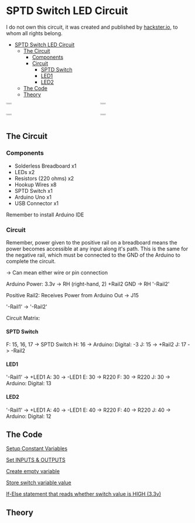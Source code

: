 # SPTD Switch LED Circuit

I do not own this circuit, it was created and published by [hackster.io](https://www.hackster.io/Ayeon0122/reading-a-spdt-switch-c43547), to whom all rights belong.

- [SPTD Switch LED Circuit](#sptd-switch-led-circuit)
  - [The Circuit](#the-circuit)
    - [Components](#components)
    - [Circuit](#circuit)
      - [SPTD Switch](#sptd-switch)
      - [LED1](#led1)
      - [LED2](#led2)
  - [The Code](#the-code)
  - [Theory](#theory)

<div style="display: grid; grid-template-columns: repeat(2, 1fr); gap: 10px;">
    <img src='./IMG_9729.png' width='25%'/>
    <img src='./IMG_9730.png' width='25%'/>
    <img src='./IMG_9731.png' width='25%'/>
    <img src='./IMG_9732.png' width='25%'/>
</div>

## The Circuit

### Components

- Solderless Breadboard x1
- LEDs x2
- Resistors (220 ohms) x2
- Hookup Wires x8
- SPTD Switch x1
- Arduino Uno x1
- USB Connector x1

Remember to install Arduino IDE

### Circuit

Remember, power given to the positive rail on a breadboard means the power becomes accessible at any input along it's path. This is the same for the negative rail, which must be connected to the GND of the Arduino to complete the circuit.

-> Can mean either wire or pin connection

Arduino Power:
3.3v -> RH (right-hand, 2) +Rail2
GND -> RH '-Rail2'

Positive Rail2: Receives Power from Arduino
Out -> J15

'-Rail1' -> '-Rail2'

Circuit Matrix:

#### SPTD Switch

F: 15, 16, 17 -> SPTD Switch
H: 16 -> Arduino: Digital: -3
J: 15 -> +Rail2
J: 17 -> -Rail2

#### LED1

'-Rail1' -> +LED1
A: 30 -> -LED1
E: 30 -> R220
F: 30 -> R220
J: 30 -> Arduino: Digital: 13

#### LED2

'-Rail1' -> +LED1
A: 40 -> -LED1
E: 40 -> R220
F: 40 -> R220
J: 40 -> Arduino: Digital: 12

## The Code

[Setup Constant Variables]('./sptd_led_circuit.ino#L18')

[Set INPUTS & OUTPUTS]('./sptd_led_circuit.ino#L26')

[Create empty variable]('./sptd_led_circuit.ino#L37')

[Store switch variable value]('./sptd_led_circuit.ino#L43')

[If-Else statement that reads whether switch value is HIGH (3.3v)]('./sptd_led_circuit.ino#L46')

## Theory
